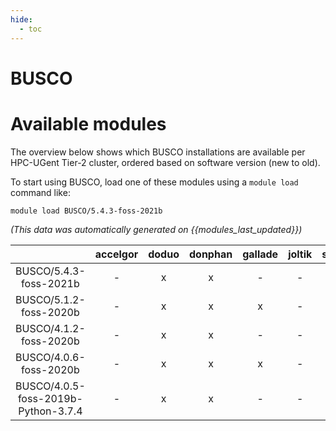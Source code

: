 ```yaml
---
hide:
  - toc
---
```


BUSCO
=====

# Available modules


The overview below shows which BUSCO installations are available per HPC-UGent Tier-2 cluster, ordered based on software version (new to old).

To start using BUSCO, load one of these modules using a `module load` command like:

```shell
module load BUSCO/5.4.3-foss-2021b
```

*(This data was automatically generated on {{modules_last_updated}})*  

| |accelgor|doduo|donphan|gallade|joltik|shinx|skitty|
| :---: | :---: | :---: | :---: | :---: | :---: | :---: | :---: |
|BUSCO/5.4.3-foss-2021b|-|x|x|-|-|-|-|
|BUSCO/5.1.2-foss-2020b|-|x|x|x|-|-|-|
|BUSCO/4.1.2-foss-2020b|-|x|x|-|-|-|-|
|BUSCO/4.0.6-foss-2020b|-|x|x|x|-|-|-|
|BUSCO/4.0.5-foss-2019b-Python-3.7.4|-|x|x|-|-|-|-|
